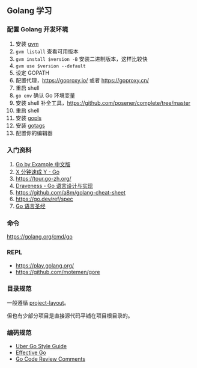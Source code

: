 ## Golang 学习

### 配置 Golang 开发环境

1. 安装 [gvm](https://github.com/moovweb/gvm)
1. `gvm listall` 查看可用版本
1. `gvm install $version -B` 安装二进制版本，这样比较快
1. `gvm use $version --default`
1. 设定 GOPATH
1. 配置代理，https://goproxy.io/ 或者 https://goproxy.cn/
1. 重启 shell
1. `go env` 确认 Go 环境变量
1. 安装 shell 补全工具，https://github.com/posener/complete/tree/master
1. 重启 shell
1. 安装 [gopls](https://github.com/golang/tools/tree/master/gopls#installation)
1. 安装 [gotags](https://github.com/jstemmer/gotags)
1. 配置你的编辑器

### 入门资料

1. [Go by Example 中文版](https://gobyexample-cn.github.io/)
2. [X 分钟速成 Y - Go](https://learnxinyminutes.com/docs/zh-cn/go-cn)
3. https://tour.go-zh.org/
4. [Draveness - Go 语言设计与实现](https://draveness.me/golang)
5. https://github.com/a8m/golang-cheat-sheet
6. https://go.dev/ref/spec
7. [Go 语言圣经](http://shouce.jb51.net/gopl-zh)

### 命令

https://golang.org/cmd/go

### REPL

- https://play.golang.org/
- https://github.com/motemen/gore

### 目录规范

一般遵循 [project-layout](https://github.com/golang-standards/project-layout)。

但也有少部分项目是直接源代码平铺在项目根目录的。

### 编码规范

- [Uber Go Style Guide](https://github.com/uber-go/guide/blob/master/style.md)
- [Effective Go](https://golang.org/doc/effective_go.html)
- [Go Code Review Comments](https://github.com/golang/go/wiki/CodeReviewComments)
